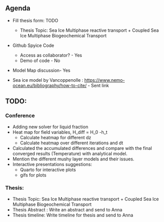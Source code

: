
## Agenda
- Fill thesis form: TODO
	- Thesis Topic: Sea Ice Multiphase reactive transport + Coupled Sea Ice Multiphase  Biogeochemical Transport 

- Github Spyice Code
	- Access as collaborator? - Yes
	- Demo of code - No

- Model Map discussion- Yes

- Sea ice model by Vancoppenolle : https://www.nemo-ocean.eu/bibliography/how-to-cite/  - Sent link
## TODO: 
### Conference
- Adding new solver for liquid fraction
- Heat map for field variables, H_diff = H_0  -h_t
	- Calculate heatmap for different dz
	- Calculate heatmap over different iterations and dt
- Calculated the accumulated differences and compare with the final converged results (Temperature) with analytical model. 
- Mention the different mushy layer models and their issues. 
- Interactive presentations suggestions:
	- Quarto for interactive plots
	- gifs for plots

### Thesis:
 - Thesis Topic: Sea Ice Multiphase reactive transport + Coupled Sea Ice Multiphase  Biogeochemical Transport 
 - Thesis Abstract : Write an abstract and send to Anna
 - Thesis timeline: Write timeline for thesis and send to Anna